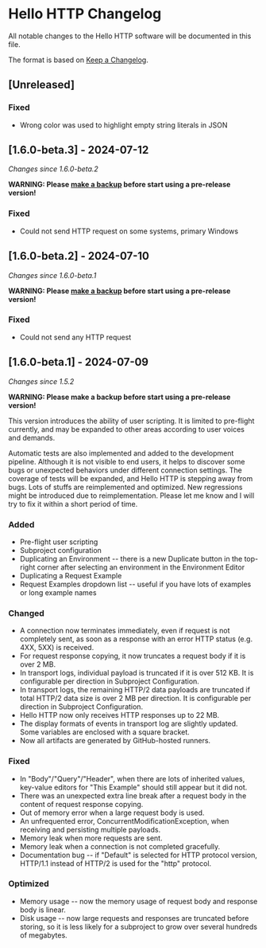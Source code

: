 # Hello HTTP Changelog

All notable changes to the Hello HTTP software will be documented in this file.

The format is based on [Keep a Changelog](https://keepachangelog.com/en/1.1.0/).

## [Unreleased]

### Fixed
- Wrong color was used to highlight empty string literals in JSON

## [1.6.0-beta.3] - 2024-07-12

_Changes since 1.6.0-beta.2_

**WARNING: Please [make a backup](https://sunny-chung.github.io/hello-http/features/data-import-export) before start using a pre-release version!**

### Fixed
- Could not send HTTP request on some systems, primary Windows

## [1.6.0-beta.2] - 2024-07-10

_Changes since 1.6.0-beta.1_

**WARNING: Please [make a backup](https://sunny-chung.github.io/hello-http/features/data-import-export) before start using a pre-release version!**

### Fixed
- Could not send any HTTP request


## [1.6.0-beta.1] - 2024-07-09

_Changes since 1.5.2_

**WARNING: Please make a backup before start using a pre-release version!**

This version introduces the ability of user scripting. It is limited to pre-flight currently, and may be expanded to other areas according to user voices and demands.

Automatic tests are also implemented and added to the development pipeline. Although it is not visible to end users, it helps to discover some bugs or unexpected behaviors under different connection settings. The coverage of tests will be expanded, and Hello HTTP is stepping away from bugs. Lots of stuffs are reimplemented and optimized. New regressions might be introduced due to reimplementation. Please let me know and I will try to fix it within a short period of time.

### Added
- Pre-flight user scripting
- Subproject configuration
- Duplicating an Environment -- there is a new Duplicate button in the top-right corner after selecting an environment in the Environment Editor
- Duplicating a Request Example
- Request Examples dropdown list -- useful if you have lots of examples or long example names

### Changed
- A connection now terminates immediately, even if request is not completely sent, as soon as a response with an error HTTP status (e.g. 4XX, 5XX) is received.
- For request response copying, it now truncates a request body if it is over 2 MB.
- In transport logs, individual payload is truncated if it is over 512 KB. It is configurable per direction in Subproject Configuration.
- In transport logs, the remaining HTTP/2 data payloads are truncated if total HTTP/2 data size is over 2 MB per direction. It is configurable per direction in Subproject Configuration.
- Hello HTTP now only receives HTTP responses up to 22 MB.
- The display formats of events in transport log are slightly updated. Some variables are enclosed with a square bracket.
- Now all artifacts are generated by GitHub-hosted runners.

### Fixed
- In "Body"/"Query"/"Header", when there are lots of inherited values, key-value editors for "This Example" should still appear but it did not.
- There was an unexpected extra line break after a request body in the content of request response copying.
- Out of memory error when a large request body is used.
- An unfrequented error, ConcurrentModificationException, when receiving and persisting multiple payloads.
- Memory leak when more requests are sent.
- Memory leak when a connection is not completed gracefully.
- Documentation bug -- if "Default" is selected for HTTP protocol version, HTTP/1.1 instead of HTTP/2 is used for the "http" protocol.

### Optimized
- Memory usage -- now the memory usage of request body and response body is linear.
- Disk usage -- now large requests and responses are truncated before storing, so it is less likely for a subproject to grow over several hundreds of megabytes.
